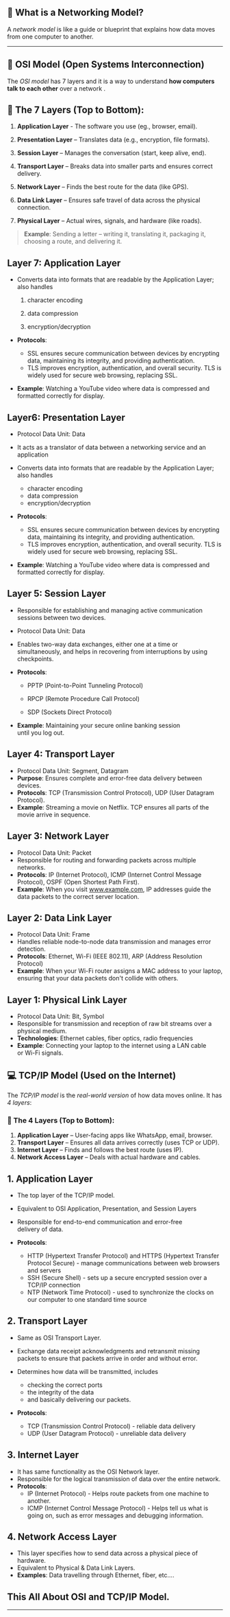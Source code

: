 ## 📘 What is a Networking Model?
A *network model* is like a guide or blueprint that explains how data moves from one computer to another.

---

## 🧱 OSI Model (Open Systems Interconnection)

The *OSI model* has 7 layers and it is a way to understand **how computers talk to each other** over a network  .

## 🧩 The 7 Layers (Top to Bottom):

1. **Application Layer** - The software you use (eg., browser, email). 

2. **Presentation Layer** – Translates data (e.g., encryption, file formats).
3. **Session Layer** – Manages the conversation (start, keep alive, end).
4. **Transport Layer** – Breaks data into smaller parts and ensures correct delivery.
5. **Network Layer** – Finds the best route for the data (like GPS).
6. **Data Link Layer** – Ensures safe travel of data across the physical connection.
7. **Physical Layer** – Actual wires, signals, and hardware (like roads).
   

> **Example**: Sending a letter – writing it, translating it, packaging it, choosing a route, and delivering it.


## Layer 7:  Application Layer

* Converts data into formats that are readable by the Application Layer; also handles

    1) character encoding

    2) data compression

    3) encryption/decryption

* **Protocols**:

    * SSL ensures secure communication between devices by encrypting data, maintaining its integrity, and providing authentication.
    * TLS improves encryption, authentication, and overall security. TLS is widely used for secure web browsing, replacing SSL.
* **Example**: Watching a YouTube video where data is compressed and formatted correctly for display.

## Layer6: Presentation Layer
* Protocol Data Unit: Data

* It acts as a translator of data between a networking service and an application

* Converts data into formats that are readable by the Application Layer; also handles

  * character encoding
  * data compression
  * encryption/decryption
* **Protocols**:

  * SSL ensures secure communication between devices by encrypting data, maintaining its integrity, and providing authentication.
  * TLS improves encryption, authentication, and overall security. TLS is widely used for secure web browsing, replacing SSL.
* **Example**: Watching a YouTube video where data is compressed and formatted correctly for display.


## Layer 5:   Session Layer
* Responsible for establishing and managing active communication sessions between two devices.
* Protocol Data Unit: Data
* Enables two-way data exchanges, either one at a time or simultaneously, and helps in recovering from interruptions by using checkpoints.
* **Protocols**:

   * PPTP (Point-to-Point Tunneling Protocol)

   * RPCP (Remote Procedure Call Protocol) 
   *  SDP (Sockets Direct Protocol)
* **Example**: Maintaining your secure online banking session until you log out.

## Layer 4:   Transport Layer
* Protocol Data Unit: Segment, Datagram
* **Purpose**: Ensures complete and error-free data delivery between devices.
* **Protocols**: TCP (Transmission Control Protocol), UDP (User Datagram Protocol).
* **Example**: Streaming a movie on Netflix. TCP ensures all parts of the movie arrive in sequence.


## Layer 3:   Network Layer
* Protocol Data Unit: Packet
* Responsible for routing and forwarding packets across multiple networks.
* **Protocols**: IP (Internet Protocol), ICMP (Internet Control Message Protocol), OSPF (Open Shortest Path First).
* **Example**: When you visit www.example.com, IP addresses guide the data packets to the correct server location.

## Layer 2:   Data Link Layer
* Protocol Data Unit: Frame
* Handles reliable node-to-node data transmission and manages error detection.
* **Protocols**: Ethernet, Wi-Fi (IEEE 802.11), ARP (Address Resolution Protocol)
* **Example**: When your Wi-Fi router assigns a MAC address to your laptop, ensuring that your data packets don't collide with others.

## Layer 1:   Physical Link Layer
* Protocol Data Unit: Bit, Symbol
* Responsible for transmission and reception of raw bit streams over a physical medium.
* **Technologies**: Ethernet cables, fiber optics, radio frequencies
* **Example**: Connecting your laptop to the internet using a LAN cable or Wi-Fi signals.


## 💻 TCP/IP Model (Used on the Internet)

The *TCP/IP model* is the *real-world version* of how data moves online. It has *4 layers*:

### 🧩 The 4 Layers (Top to Bottom):

1. **Application Layer** – User-facing apps like WhatsApp, email, browser.
2. **Transport Layer** – Ensures all data arrives correctly (uses TCP or UDP).
3. **Internet Layer** – Finds and follows the best route (uses IP).
4. **Network Access Layer** – Deals with actual hardware and cables.


## 1. Application Layer
* The top layer of the TCP/IP model.

* Equivalent to OSI Application, Presentation, and Session Layers

* Responsible for end-to-end communication and error-free delivery of data.
* **Protocols**:

   * HTTP (Hypertext Transfer Protocol) and HTTPS (Hypertext Transfer Protocol Secure) - manage communications between web browsers and servers
   * SSH (Secure Shell) - sets up a secure encrypted session over a TCP/IP connection
   * NTP (Network Time Protocol) - used to synchronize the clocks on our computer to one standard time source

## 2. Transport Layer
* Same as OSI Transport Layer.

* Exchange data receipt acknowledgments and retransmit missing packets to ensure that packets arrive in order and without error.

* Determines how data will be transmitted, includes

   * checking the correct ports
   * the integrity of the data
   * and basically delivering our packets.
* **Protocols**:

   * TCP (Transmission Control Protocol) - reliable data delivery
   * UDP (User Datagram Protocol) - unreliable data delivery

## 3. Internet Layer
* It has same functionality as the OSI Network layer.
* Responsible for the logical transmission of data over the entire network.
* **Protocols**:
   * IP (Internet Protocol) - Helps route packets from one machine to another.
   * ICMP (Internet Control Message Protocol) - Helps tell us what is going on, such as error messages and debugging information.

## 4. Network Access Layer
* This layer specifies how to send data across a physical piece of hardware.
* Equivalent to Physical & Data Link Layers.
* **Examples**: Data travelling through Ethernet, fiber, etc....

## This All About OSI and TCP/IP Model.
---


